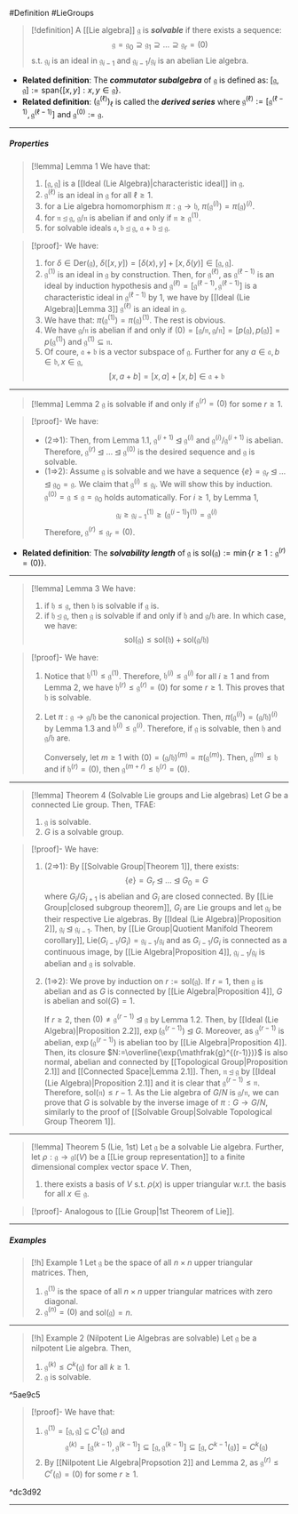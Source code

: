 #Definition #LieGroups 

> [!definition]
> A [[Lie algebra]] $\mathfrak{g}$ is ***solvable*** if there exists a sequence: $$\mathfrak{g}=\mathfrak{g}_{0}\supseteq \mathfrak{g}_{1}\supseteq\dots \supseteq\mathfrak{g}_{r}=(0)$$s.t. $\mathfrak{g}_{i}$ is an ideal in $\mathfrak{g}_{i-1}$ and $\mathfrak{g}_{i-1} /\mathfrak{g}_{i}$ is an abelian Lie algebra.
- **Related definition**: The ***commutator subalgebra*** of $\mathfrak{g}$ is defined as: $[\mathfrak{g},\mathfrak{g}]:=\text{span}\{ [x,y]:x,y\in \mathfrak{g} \}$.
- **Related definition**: $(\mathfrak{g}^{(\ell)})_{\ell}$ is called the ***derived series*** where $\mathfrak{g}^{(\ell)}:=[\mathfrak{g}^{(\ell-1)},\mathfrak{g}^{(\ell-1)}]$ and $\mathfrak{g}^{(0)}:=\mathfrak{g}$. 
---
##### Properties
> [!lemma] Lemma 1
> We have that:
> 1. $[\mathfrak{g},\mathfrak{g}]$ is a [[Ideal (Lie Algebra)|characteristic ideal]] in $\mathfrak{g}$. 
> 2. $\mathfrak{g}^{(\ell)}$ is an ideal in $\mathfrak{g}$ for all $\ell\geq 1$.
> 3. for a Lie algebra homomorphism $\pi:\mathfrak{g}\to \mathfrak{h}$, $\pi(\mathfrak{g}^{(i)})=\pi(\mathfrak{g})^{(i)}$.
> 4. for $\mathfrak{n}\unlhd \mathfrak{g}$, $\mathfrak{g} / \mathfrak{n}$ is abelian if and only if $\mathfrak{n}\geq \mathfrak{g}^{(1)}$.
> 5. for solvable ideals $\mathfrak{a},\mathfrak{b}\unlhd \mathfrak{g}$, $\mathfrak{a}+\mathfrak{b}\unlhd \mathfrak{g}$.

> [!proof]-
> We have:
> 1. for $\delta\in \text{Der}(\mathfrak{g})$, $\delta([x,y])=[\delta(x),y]+[x,\delta(y)]\in [\mathfrak{g},\mathfrak{g}]$.
> 2. $\mathfrak{g}^{(1)}$ is an ideal in $\mathfrak{g}$ by construction. Then, for $\mathfrak{g}^{(\ell)}$, as $\mathfrak{g}^{(\ell-1)}$ is an ideal by induction hypothesis and $\mathfrak{g}^{(\ell)}=[\mathfrak{g}^{(\ell-1)},\mathfrak{g}^{(\ell-1)}]$ is a characteristic ideal in $\mathfrak{g}^{(\ell-1)}$ by 1, we have by [[Ideal (Lie Algebra)|Lemma 3]] $\mathfrak{g}^{(\ell)}$ is an ideal in $\mathfrak{g}$.
> 3. We have that: $\pi(\mathfrak{g}^{(1)})=\pi(\mathfrak{g})^{(1)}$. The rest is obvious.
> 4. We have $\mathfrak{g} / \mathfrak{n}$ is abelian if and only if $(0)=[\mathfrak{g} / \mathfrak{n},\mathfrak{g} / \mathfrak{n}]=[p(\mathfrak{g}),p(\mathfrak{g})]=p(\mathfrak{g}^{(1)})$ and $\mathfrak{g}^{(1)}\subseteq \mathfrak{n}$.
> 5. Of coure, $\mathfrak{a}+\mathfrak{b}$ is a vector subspace of $\mathfrak{g}$. Further for any $a\in \mathfrak{a},b\in \mathfrak{b},x\in \mathfrak{g}$, $$[x,a+b]=[x,a]+[x,b]\in \mathfrak{a}+\mathfrak{b}$$
---
> [!lemma] Lemma 2
> $\mathfrak{g}$ is solvable if and only if $\mathfrak{g}^{(r)}=(0)$ for some $r\geq 1$. 

> [!proof]-
> We have:
> - (2=>1): Then, from Lemma 1.1, $\mathfrak{g}^{(i+1)}\unlhd \mathfrak{g}^{(i)}$ and $\mathfrak{g}^{(i)} / \mathfrak{g}^{(i+1)}$ is abelian. Therefore, $\mathfrak{g}^{(r)}\unlhd \dots\unlhd \mathfrak{g}^{(0)}$ is the desired sequence and $\mathfrak{g}$ is solvable.
> - (1=>2): Assume $\mathfrak{g}$ is solvable and we have a sequence $\{ e \}=\mathfrak{g}_{r}\unlhd \dots\unlhd \mathfrak{g}_{0}=\mathfrak{g}$. We claim that $\mathfrak{g}^{(i)}\leq \mathfrak{g}_{i}$. We will show this by induction. $\mathfrak{g}^{(0)}=\mathfrak{g}\leq \mathfrak{g}=\mathfrak{g}_{0}$ holds automatically. For $i\geq 1$, by Lemma 1, $$\mathfrak{g}_{i}\geq \mathfrak{g}_{i-1}^{(1)}\geq (\mathfrak{g}^{(i-1)})^{(1)}=\mathfrak{g}^{(i)}$$Therefore, $\mathfrak{g}^{(r)}\leq \mathfrak{g}_{r}=(0)$.
- **Related definition**: The ***solvability length*** of $\mathfrak{g}$ is $\text{sol}(\mathfrak{g}):=\min\{ r\geq 1:\mathfrak{g}^{(r)}=(0)\}$.
---
> [!lemma] Lemma 3
> We have:
> 1. if $\mathfrak{h}\leq \mathfrak{g}$, then $\mathfrak{h}$ is solvable if $\mathfrak{g}$ is.
> 2. if $\mathfrak{h}\unlhd \mathfrak{g}$, then $\mathfrak{g}$ is solvable if and only if $\mathfrak{h}$ and $\mathfrak{g / h}$ are. In which case, we have: $$\text{sol}(\mathfrak{g})\leq \text{sol}(\mathfrak{h})+\text{sol}(\mathfrak{g} / \mathfrak{h})$$

> [!proof]-
> We have:
> 1. Notice that $\mathfrak{h}^{(1)}\leq \mathfrak{g}^{(1)}$. Therefore, $\mathfrak{h}^{(i)}\leq \mathfrak{g}^{(i)}$ for all $i\geq 1$ and from Lemma 2, we have $\mathfrak{h}^{(r)}\leq\mathfrak{g}^{(r)}=(0)$ for some $r\geq 1$. This proves that $\mathfrak{h}$ is solvable.
> 2. Let $\pi:\mathfrak{g}\to \mathfrak{g} / \mathfrak{h}$ be the canonical projection. Then, $\pi(\mathfrak{g}^{ (i)})=(\mathfrak{g} / \mathfrak{h})^{(i)}$ by Lemma 1.3 and $\mathfrak{h}^{(i)}\leq \mathfrak{g}^{(i)}$. Therefore, if $\mathfrak{g}$ is solvable, then $\mathfrak{h}$ and $\mathfrak{g} / \mathfrak{h}$ are.
>    
>    Conversely, let $m\geq 1$ with $(0)=(\mathfrak{g} / \mathfrak{h})^{(m)}=\pi(\mathfrak{g}^{(m)})$. Then, $\mathfrak{g}^{(m)}\leq \mathfrak{h}$ and if $\mathfrak{h}^{(r)}=(0)$, then $\mathfrak{g}^{(m+r)}\leq \mathfrak{h}^{(r)}=(0)$.
---
> [!lemma] Theorem 4 (Solvable Lie groups and Lie algebras)
> Let $G$ be a connected Lie group. Then, TFAE:
> 1. $\mathfrak{g}$ is solvable.
> 2. $G$ is a solvable group.

> [!proof]-
> We have:
> 1. (2=>1): By [[Solvable Group|Theorem 1]], there exists: $$\{ e \}=G_{r}\unlhd \dots\unlhd G_{0}=G$$where $G_{i} / G_{i+1}$ is abelian and $G_{i}$ are closed connected. By [[Lie Group|closed subgroup theorem]], $G_{i}$ are Lie groups and let $\mathfrak{g}_{i}$ be their respective Lie algebras. By [[Ideal (Lie Algebra)|Proposition 2]], $\mathfrak{g}_{i}\unlhd \mathfrak{g}_{i-1}$. Then, by [[Lie Group|Quotient Manifold Theorem corollary]], $\text{Lie}(G_{i-1} / G_{i})=\mathfrak{g}_{i-1} / \mathfrak{g}_{i}$ and as $G_{i-1} / G_{i}$ is connected as a continuous image, by [[Lie Algebra|Proposition 4]], $\mathfrak{g}_{i-1} / \mathfrak{g}_{i}$ is abelian and $\mathfrak{g}$ is solvable.
> 2. (1=>2): We prove by induction on $r:=\text{sol}(\mathfrak{g})$. If $r=1$, then $\mathfrak{g}$ is abelian and as $G$ is connected by [[Lie Algebra|Proposition 4]], $G$ is abelian and $\text{sol}(G)=1$. 
>    
>    If $r\geq 2$, then $(0)\neq \mathfrak{g}^{(r-1)}\unlhd \mathfrak{g}$ by Lemma 1.2. Then, by [[Ideal (Lie Algebra)|Proposition 2.2]], $\exp(\mathfrak{g}^{(r-1)})\unlhd G$. Moreover, as $\mathfrak{g}^{(r-1)}$ is abelian, $\exp(\mathfrak{g}^{(r-1)})$ is abelian too by [[Lie Algebra|Proposition 4]]. Then, its closure $N:=\overline{\exp(\mathfrak{g}^{(r-1)})}$ is also normal, abelian and connected by [[Topological Group|Proposition 2.1]] and [[Connected Space|Lemma 2.1]]. Then, $\mathfrak{n}\unlhd\mathfrak{g}$ by [[Ideal (Lie Algebra)|Proposition 2.1]] and it is clear that $\mathfrak{g}^{(r-1)}\leq \mathfrak{n}$. Therefore, $\text{sol}(\mathfrak{n})\leq r-1$. As the Lie algebra of $G / N$ is $\mathfrak{g} / \mathfrak{n}$, we can prove that $G$ is solvable by the inverse image of $\pi:G\to G / N$, similarly to the proof of  [[Solvable Group|Solvable Topological Group Theorem 1]].
---
> [!lemma] Theorem 5 (Lie, 1st)
> Let $\mathfrak{g}$ be a solvable Lie algebra. Further, let $\rho:\mathfrak{g}\to \mathfrak{gl}(V)$ be a [[Lie group representation]] to a finite dimensional complex vector space $V$. Then, 
> 1. there exists a basis of $V$ s.t. $\rho(x)$ is upper triangular w.r.t. the basis for all $x\in \mathfrak{g}$.

> [!proof]-
> Analogous to [[Lie Group|1st Theorem of Lie]].
---
##### Examples
> [!h] Example 1
> Let $\mathfrak{g}$ be the space of all $n\times n$ upper triangular matrices. Then, 
> 1. $\mathfrak{g}^{(1)}$ is the space of all $n\times n$ upper triangular matrices with zero diagonal.
> 2. $\mathfrak{g}^{(n)}=(0)$ and $\text{sol}(\mathfrak{g})=n$.
---
> [!h] Example 2 (Nilpotent Lie Algebras are solvable)
> Let $\mathfrak{g}$ be a nilpotent Lie algebra. Then, 
> 1. $\mathfrak{g}^{(k)}\leq C^k(\mathfrak{g})$ for all $k\geq 1$. 
> 2. $\mathfrak{g}$ is solvable.

^5ae9c5

> [!proof]-
> We have that: 
> 1. $\mathfrak{g}^{(1)}=[\mathfrak{g},\mathfrak{g}]\subseteq C^1(\mathfrak{g})$ and $$\mathfrak{g}^{(k)}=[\mathfrak{g}^{(k-1)},\mathfrak{g}^{(k-1)}]\subseteq[\mathfrak{g},\mathfrak{g}^{(k-1)}]\subseteq[\mathfrak{g},C^{k-1}(\mathfrak{g})]=C^k(\mathfrak{g})$$
> 2. By [[Nilpotent Lie Algebra|Propsotion 2]] and Lemma 2, as $\mathfrak{g}^{(r)}\leq C^r(\mathfrak{g})=(0)$ for some $r\geq 1$. 

^dc3d92

---

